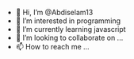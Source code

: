 - 👋 Hi, I’m @Abdiselam13
- 👀 I’m interested in programming 
- 🌱 I’m currently learning javascript 
- 💞️ I’m looking to collaborate on ...
- 📫 How to reach me ...

<!---
Abdiselam13/Abdiselam13 is a ✨ special ✨ repository because its `README.md` (this file) appears on your GitHub profile.
You can click the Preview link to take a look at your changes.
--->
